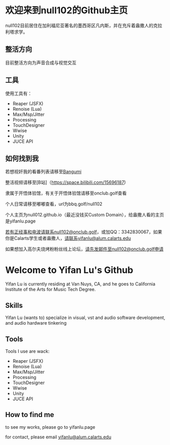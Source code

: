 # 欢迎来到null102的Github主页

null102目前居住在加利福尼亚著名的墨西哥区凡内斯，并在充斥着盎撒人的克拉利塔求学。

## 整活方向
目前整活方向为声音合成与视觉交互

## 工具
使用工具有：

- Reaper (JSFX)
- Renoise (Lua)
- Max/Msp/Jitter
- Processing
- TouchDesigner
- Wwise
- Unity
- JUCE API

## 如何找到我

若想视奸我的看番列表请移至[Bangumi](https://bangumi.tv/user/null102)

整活视频请移至[B站]（https://space.bilibili.com/15696187)

隶属于开悟体验馆，有关于开悟体验馆请移至onclub.golf查看

个人日常请移至嘟嘟查看，url为bbq.golf/null102

个人主页为null012.github.io（最近没钱买Custom Domain），给盎撒人看的主页是yifanlu.page

若有正经事和电波请联系null102@onclub.golf，或加QQ：3342830067，如果你是Calarts学生或者盎撒人，请联系yifanlu@alum.calarts.edu

如果想加入高尔夫烧烤粉粉丝线上论坛，请先发邮件至null102@onclub.golf申请

# Welcome to Yifan Lu's Github

Yifan Lu is currently residing at Van Nuys, CA, and he goes to California Institute of the Arts for Music Tech Degree.

## Skills

Yifan Lu (wants to) specialize in visual, vst and audio software development, and audio hardware tinkering

## Tools

Tools I use are wack:

- Reaper (JSFX)
- Renoise (Lua)
- Max/Msp/Jitter
- Processing
- TouchDesigner
- Wwise
- Unity
- JUCE API

## How to find me

to see my works, please go to yifanlu.page

for contact, please email yifanlu@alum.calarts.edu


